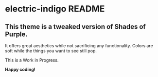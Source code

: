 # electric-indigo README

## This theme is a tweaked version of Shades of Purple.
It offers great aesthetics while not sacrificing any functionality.
Colors are soft while the things you want to see still pop.

This is a Work in Progress.

**Happy coding!**
